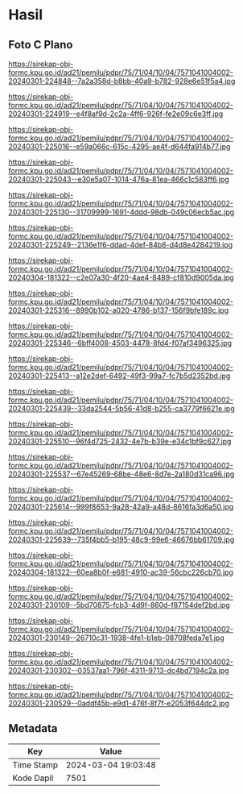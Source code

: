 # Hasil

## Foto C Plano

https://sirekap-obj-formc.kpu.go.id/ad21/pemilu/pdpr/75/71/04/10/04/7571041004002-20240301-224848--7a2a358d-b8bb-40a9-b782-928e6e51f5a4.jpg

https://sirekap-obj-formc.kpu.go.id/ad21/pemilu/pdpr/75/71/04/10/04/7571041004002-20240301-224919--e4f8af9d-2c2a-4ff6-926f-fe2e09c6e3ff.jpg

https://sirekap-obj-formc.kpu.go.id/ad21/pemilu/pdpr/75/71/04/10/04/7571041004002-20240301-225016--e59a066c-615c-4295-ae4f-d644fa914b77.jpg

https://sirekap-obj-formc.kpu.go.id/ad21/pemilu/pdpr/75/71/04/10/04/7571041004002-20240301-225043--e30e5a07-1014-476a-81ea-466c1c583ff6.jpg

https://sirekap-obj-formc.kpu.go.id/ad21/pemilu/pdpr/75/71/04/10/04/7571041004002-20240301-225130--31709999-1691-4ddd-98db-049c06ecb5ac.jpg

https://sirekap-obj-formc.kpu.go.id/ad21/pemilu/pdpr/75/71/04/10/04/7571041004002-20240301-225249--2136e1f6-ddad-4def-84b8-d4d8e4284219.jpg

https://sirekap-obj-formc.kpu.go.id/ad21/pemilu/pdpr/75/71/04/10/04/7571041004002-20240304-181322--c2e07a30-4f20-4ae4-8489-cf810d9005da.jpg

https://sirekap-obj-formc.kpu.go.id/ad21/pemilu/pdpr/75/71/04/10/04/7571041004002-20240301-225316--8990b102-a020-4786-b137-156f9bfe189c.jpg

https://sirekap-obj-formc.kpu.go.id/ad21/pemilu/pdpr/75/71/04/10/04/7571041004002-20240301-225346--6bff4008-4503-4478-8fd4-f07af3496325.jpg

https://sirekap-obj-formc.kpu.go.id/ad21/pemilu/pdpr/75/71/04/10/04/7571041004002-20240301-225413--a12e2def-6492-49f3-99a7-fc7b5d2352bd.jpg

https://sirekap-obj-formc.kpu.go.id/ad21/pemilu/pdpr/75/71/04/10/04/7571041004002-20240301-225439--33da2544-5b56-41d8-b255-ca3779f6621e.jpg

https://sirekap-obj-formc.kpu.go.id/ad21/pemilu/pdpr/75/71/04/10/04/7571041004002-20240301-225510--96f4d725-2432-4e7b-b39e-e34c1bf9c627.jpg

https://sirekap-obj-formc.kpu.go.id/ad21/pemilu/pdpr/75/71/04/10/04/7571041004002-20240301-225537--67e45269-68be-48e6-8d7e-2a180d31ca96.jpg

https://sirekap-obj-formc.kpu.go.id/ad21/pemilu/pdpr/75/71/04/10/04/7571041004002-20240301-225614--999f8653-9a28-42a9-a48d-8616fa3d6a50.jpg

https://sirekap-obj-formc.kpu.go.id/ad21/pemilu/pdpr/75/71/04/10/04/7571041004002-20240301-225639--735f4bb5-b195-48c9-99e6-46676bb61709.jpg

https://sirekap-obj-formc.kpu.go.id/ad21/pemilu/pdpr/75/71/04/10/04/7571041004002-20240304-181322--60ea8b0f-e681-4910-ac39-56cbc226cb70.jpg

https://sirekap-obj-formc.kpu.go.id/ad21/pemilu/pdpr/75/71/04/10/04/7571041004002-20240301-230109--5bd70875-fcb3-4d9f-860d-f87154def2bd.jpg

https://sirekap-obj-formc.kpu.go.id/ad21/pemilu/pdpr/75/71/04/10/04/7571041004002-20240301-230149--26710c31-1938-4fe1-b1eb-08708feda7e1.jpg

https://sirekap-obj-formc.kpu.go.id/ad21/pemilu/pdpr/75/71/04/10/04/7571041004002-20240301-230302--03537aa1-796f-4311-9713-dc4bd7194c2a.jpg

https://sirekap-obj-formc.kpu.go.id/ad21/pemilu/pdpr/75/71/04/10/04/7571041004002-20240301-230529--0addf45b-e9d1-476f-8f7f-e2053f644dc2.jpg


## Metadata

| Key        | Value               |
| ---------- | ------------------- |
| Time Stamp | 2024-03-04 19:03:48 |
| Kode Dapil | 7501                |



